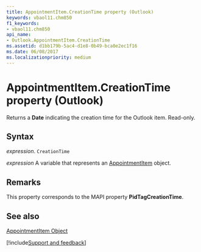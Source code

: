 ```yaml
---
title: AppointmentItem.CreationTime property (Outlook)
keywords: vbaol11.chm850
f1_keywords:
- vbaol11.chm850
api_name:
- Outlook.AppointmentItem.CreationTime
ms.assetid: d1bb179b-5ac4-d1e8-0b49-bca0e2ec1f16
ms.date: 06/08/2017
ms.localizationpriority: medium
---
```



# AppointmentItem.CreationTime property (Outlook)

Returns a **Date** indicating the creation time for the Outlook item. Read-only.


## Syntax

_expression_. `CreationTime`

_expression_ A variable that represents an [AppointmentItem](Outlook.AppointmentItem.md) object.


## Remarks

This property corresponds to the MAPI property **PidTagCreationTime**.


## See also


[AppointmentItem Object](Outlook.AppointmentItem.md)

[!include[Support and feedback](~/includes/feedback-boilerplate.md)]